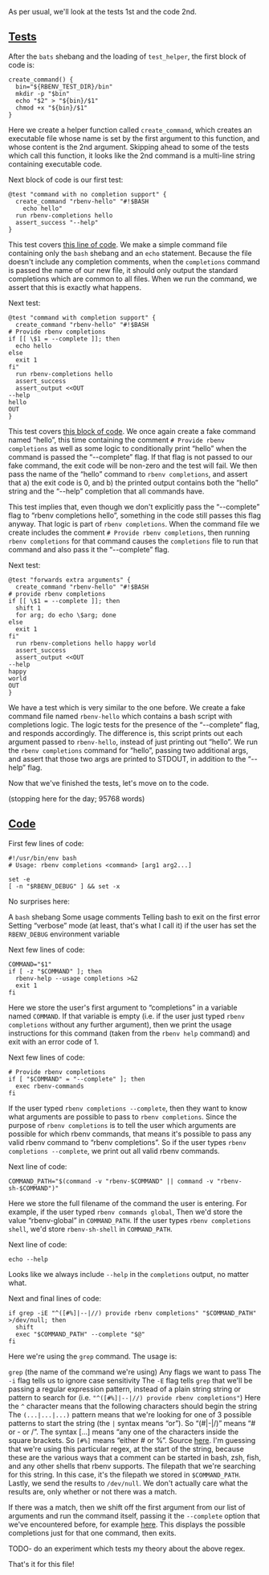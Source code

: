 As per usual, we'll look at the tests 1st and the code 2nd.

## [Tests](https://github.com/rbenv/rbenv/blob/c4395e58201966d9f90c12bd6b7342e389e7a4cb/test/completions.bats)

After the `bats` shebang and the loading of `test_helper`, the first block of code is:

```
create_command() {
  bin="${RBENV_TEST_DIR}/bin"
  mkdir -p "$bin"
  echo "$2" > "${bin}/$1"
  chmod +x "${bin}/$1"
}
```

Here we create a helper function called `create_command`, which creates an executable file whose name is set by the first argument to this function, and whose content is the 2nd argument.  Skipping ahead to some of the tests which call this function, it looks like the 2nd command is a multi-line string containing executable code.

Next block of code is our first test:

```
@test "command with no completion support" {
  create_command "rbenv-hello" "#!$BASH
    echo hello"
  run rbenv-completions hello
  assert_success "--help"
}
```

This test covers [this line of code](https://github.com/rbenv/rbenv/blob/c4395e58201966d9f90c12bd6b7342e389e7a4cb/libexec/rbenv-completions#L21).  We make a simple command file containing only the `bash` shebang and an `echo` statement.  Because the file doesn't include any completion comments, when the `completions` command is passed the name of our new file, it should only output the standard completions which are common to all files.  When we run the command, we assert that this is exactly what happens.

Next test:

```
@test "command with completion support" {
  create_command "rbenv-hello" "#!$BASH
# Provide rbenv completions
if [[ \$1 = --complete ]]; then
  echo hello
else
  exit 1
fi"
  run rbenv-completions hello
  assert_success
  assert_output <<OUT
--help
hello
OUT
}
```

This test covers [this block of code](https://github.com/rbenv/rbenv/blob/c4395e58201966d9f90c12bd6b7342e389e7a4cb/libexec/rbenv-completions#L23-L26).  We once again create a fake command named “hello”, this time containing the comment `# Provide rbenv completions` as well as some logic to conditionally print “hello” when the command is passed the “--complete” flag.  If that flag is not passed to our fake command, the exit code will be non-zero and the test will fail.  We then pass the name of the “hello” command to `rbenv completions`, and assert that a) the exit code is 0, and b) the printed output contains both the “hello” string and the “--help” completion that all commands have.

This test implies that, even though we don't explicitly pass the “--complete” flag to “rbenv completions hello”, something in the code still passes this flag anyway.  That logic is part of `rbenv completions`.  When the command file we create includes the comment `# Provide rbenv completions`, then running `rbenv completions` for that command causes the `completions` file to run that command and also pass it the “--complete” flag.

Next test:

```
@test "forwards extra arguments" {
  create_command "rbenv-hello" "#!$BASH
# provide rbenv completions
if [[ \$1 = --complete ]]; then
  shift 1
  for arg; do echo \$arg; done
else
  exit 1
fi"
  run rbenv-completions hello happy world
  assert_success
  assert_output <<OUT
--help
happy
world
OUT
}
```

We have a test which is very similar to the one before.  We create a fake command file named `rbenv-hello` which contains a bash script with completions logic.  The logic tests for the presence of the “--complete” flag, and responds accordingly.  The difference is, this script prints out each argument passed to `rbenv-hello`, instead of just printing out “hello”.  We run the `rbenv completions` command for “hello”, passing two additional args, and assert that those two args are printed to STDOUT, in addition to the “--help” flag.

Now that we've finished the tests, let's move on to the code.

(stopping here for the day; 95768 words)

## [Code](https://github.com/rbenv/rbenv/blob/c4395e58201966d9f90c12bd6b7342e389e7a4cb/libexec/rbenv-completions)

First few lines of code:

```
#!/usr/bin/env bash
# Usage: rbenv completions <command> [arg1 arg2...]

set -e
[ -n "$RBENV_DEBUG" ] && set -x
```

No surprises here:

A `bash` shebang
Some usage comments
Telling bash to exit on the first error
Setting “verbose” mode (at least, that's what I call it) if the user has set the `RBENV_DEBUG` environment variable

Next few lines of code:

```
COMMAND="$1"
if [ -z "$COMMAND" ]; then
  rbenv-help --usage completions >&2
  exit 1
fi
```
Here we store the user's first argument to “completions” in a variable named `COMMAND`.  If that variable is empty (i.e. if the user just typed `rbenv completions` without any further argument), then we print the usage instructions for this command (taken from the `rbenv help` command) and exit with an error code of 1.

Next few lines of code:

```
# Provide rbenv completions
if [ "$COMMAND" = "--complete" ]; then
  exec rbenv-commands
fi
```

If the user typed `rbenv completions --complete`, then they want to know what arguments are possible to pass to `rbenv completions`.  Since the purpose of `rbenv completions` is to tell the user which arguments are possible for which rbenv commands, that means it's possible to pass any valid rbenv command to “rbenv completions”.  So if the user types `rbenv completions --complete`, we print out all valid rbenv commands.

Next line of code:

```
COMMAND_PATH="$(command -v "rbenv-$COMMAND" || command -v "rbenv-sh-$COMMAND")"
```

Here we store the full filename of the command the user is entering.  For example, if the user typed `rbenv commands global`, Then we'd store the value “rbenv-global” in `COMMAND_PATH`.  If the user types `rbenv completions shell`, we'd store `rbenv-sh-shell` in `COMMAND_PATH`.

Next line of code:

```
echo --help
```

Looks like we always include `--help` in the `completions` output, no matter what.

Next and final lines of code:

```
if grep -iE "^([#%]|--|//) provide rbenv completions" "$COMMAND_PATH" >/dev/null; then
  shift
  exec "$COMMAND_PATH" --complete "$@"
fi
```
Here we're using the `grep` command.  The usage is:

`grep` (the name of the command we're using)
Any flags we want to pass
The `-i` flag tells us to ignore case sensitivity
The `-E` flag tells `grep` that we'll be passing a regular expression pattern, instead of a plain string
string or pattern to search for (i.e. `"^([#%]|--|//) provide rbenv completions"`)
Here the `^` character means that the following characters should begin the string
The `(...|...|...)` pattern means that we're looking for one of 3 possible patterns to start the string (the `|` syntax means “or”).  So “(#|-|/)” means “# or - or /”.
The syntax [...] means “any one of the characters inside the square brackets.  So `[#%]` means “either # or %”.
Source [here](https://tldp.org/LDP/abs/html/x17129.html).
I'm guessing that we're using this particular regex, at the start of the string, because these are the various ways that a comment can be started in bash, zsh, fish, and any other shells that rbenv supports.
The filepath that we're searching for this string.  In this case, it's the filepath we stored in `$COMMAND_PATH`.
Lastly, we send the results to `/dev/null`.  We don't actually care what the results are, only whether or not there was a match.

If there was a match, then we shift off the first argument from our list of arguments and run the command itself, passing it the `--complete` option that we've encountered before, for example [here](https://github.com/rbenv/rbenv/blob/master/libexec/rbenv-commands#L9).  This displays the possible completions just for that one command, then exits.

TODO- do an experiment which tests my theory about the above regex.

That's it for this file!
